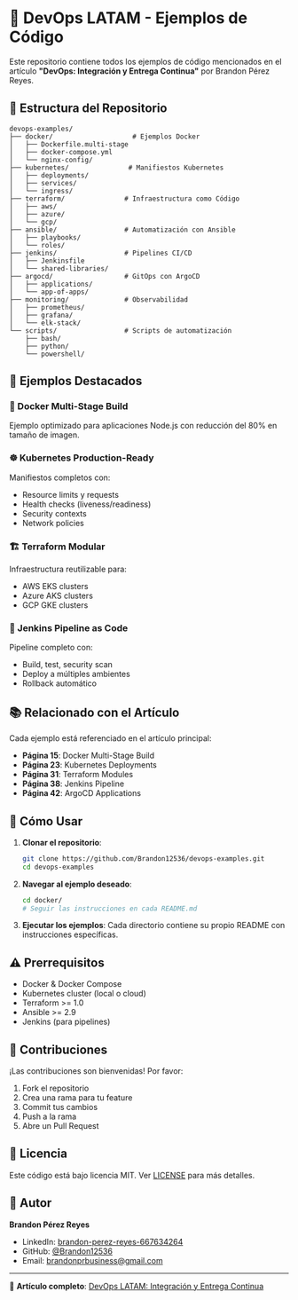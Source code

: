 # 🚀 DevOps LATAM - Ejemplos de Código

Este repositorio contiene todos los ejemplos de código mencionados en el artículo **"DevOps: Integración y Entrega Continua"** por Brandon Pérez Reyes.

## 📁 Estructura del Repositorio

```
devops-examples/
├── docker/                    # Ejemplos Docker
│   ├── Dockerfile.multi-stage
│   ├── docker-compose.yml
│   └── nginx-config/
├── kubernetes/               # Manifiestos Kubernetes
│   ├── deployments/
│   ├── services/
│   └── ingress/
├── terraform/               # Infraestructura como Código
│   ├── aws/
│   ├── azure/
│   └── gcp/
├── ansible/                 # Automatización con Ansible
│   ├── playbooks/
│   └── roles/
├── jenkins/                 # Pipelines CI/CD
│   ├── Jenkinsfile
│   └── shared-libraries/
├── argocd/                  # GitOps con ArgoCD
│   ├── applications/
│   └── app-of-apps/
├── monitoring/              # Observabilidad
│   ├── prometheus/
│   ├── grafana/
│   └── elk-stack/
└── scripts/                 # Scripts de automatización
    ├── bash/
    ├── python/
    └── powershell/
```

## 🎯 Ejemplos Destacados

### 🐳 Docker Multi-Stage Build
Ejemplo optimizado para aplicaciones Node.js con reducción del 80% en tamaño de imagen.

### ☸️ Kubernetes Production-Ready
Manifiestos completos con:
- Resource limits y requests
- Health checks (liveness/readiness)
- Security contexts
- Network policies

### 🏗️ Terraform Modular
Infraestructura reutilizable para:
- AWS EKS clusters
- Azure AKS clusters  
- GCP GKE clusters

### 🔄 Jenkins Pipeline as Code
Pipeline completo con:
- Build, test, security scan
- Deploy a múltiples ambientes
- Rollback automático

## 📚 Relacionado con el Artículo

Cada ejemplo está referenciado en el artículo principal:
- **Página 15**: Docker Multi-Stage Build
- **Página 23**: Kubernetes Deployments
- **Página 31**: Terraform Modules
- **Página 38**: Jenkins Pipeline
- **Página 42**: ArgoCD Applications

## 🚀 Cómo Usar

1. **Clonar el repositorio**:
   ```bash
   git clone https://github.com/Brandon12536/devops-examples.git
   cd devops-examples
   ```

2. **Navegar al ejemplo deseado**:
   ```bash
   cd docker/
   # Seguir las instrucciones en cada README.md
   ```

3. **Ejecutar los ejemplos**:
   Cada directorio contiene su propio README con instrucciones específicas.

## ⚠️ Prerrequisitos

- Docker & Docker Compose
- Kubernetes cluster (local o cloud)
- Terraform >= 1.0
- Ansible >= 2.9
- Jenkins (para pipelines)

## 🤝 Contribuciones

¡Las contribuciones son bienvenidas! Por favor:

1. Fork el repositorio
2. Crea una rama para tu feature
3. Commit tus cambios
4. Push a la rama
5. Abre un Pull Request

## 📄 Licencia

Este código está bajo licencia MIT. Ver [LICENSE](LICENSE) para más detalles.

## 👤 Autor

**Brandon Pérez Reyes**
- LinkedIn: [brandon-perez-reyes-667634264](https://linkedin.com/in/brandon-perez-reyes-667634264)
- GitHub: [@Brandon12536](https://github.com/Brandon12536)
- Email: brandonprbusiness@gmail.com

---

📖 **Artículo completo**: [DevOps LATAM: Integración y Entrega Continua](https://github.com/Brandon12536/article)
